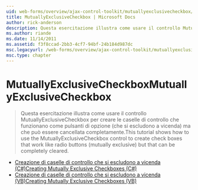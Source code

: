 ```yaml
---
uid: web-forms/overview/ajax-control-toolkit/mutuallyexclusivecheckbox/index
title: MutuallyExclusiveCheckbox | Microsoft Docs
author: rick-anderson
description: Questa esercitazione illustra come usare il controllo MutuallyExclusiveCheckbox per creare le caselle di controllo che funzionano come pulsanti di opzione (che si escludono a vicenda) ma che può essere...
ms.author: riande
ms.date: 11/14/2011
ms.assetid: f3f8ccad-2bb3-4cf7-94bf-24b184d987dc
msc.legacyurl: /web-forms/overview/ajax-control-toolkit/mutuallyexclusivecheckbox
msc.type: chapter
---
```

<a name="mutuallyexclusivecheckbox"></a><span data-ttu-id="e18ce-103">MutuallyExclusiveCheckbox</span><span class="sxs-lookup"><span data-stu-id="e18ce-103">MutuallyExclusiveCheckbox</span></span>
====================
> <span data-ttu-id="e18ce-104">Questa esercitazione illustra come usare il controllo MutuallyExclusiveCheckbox per creare le caselle di controllo che funzionano come pulsanti di opzione (che si escludono a vicenda) ma che può essere cancellata completamente.</span><span class="sxs-lookup"><span data-stu-id="e18ce-104">This tutorial shows how to use the MutuallyExclusiveCheckbox control to create check boxes that work like radio buttons (mutually exclusive) but that can be completely cleared.</span></span>


- [<span data-ttu-id="e18ce-105">Creazione di caselle di controllo che si escludono a vicenda (C#)</span><span class="sxs-lookup"><span data-stu-id="e18ce-105">Creating Mutually Exclusive Checkboxes (C#)</span></span>](creating-mutually-exclusive-checkboxes-cs.md)
- [<span data-ttu-id="e18ce-106">Creazione di caselle di controllo che si escludono a vicenda (VB)</span><span class="sxs-lookup"><span data-stu-id="e18ce-106">Creating Mutually Exclusive Checkboxes (VB)</span></span>](creating-mutually-exclusive-checkboxes-vb.md)
